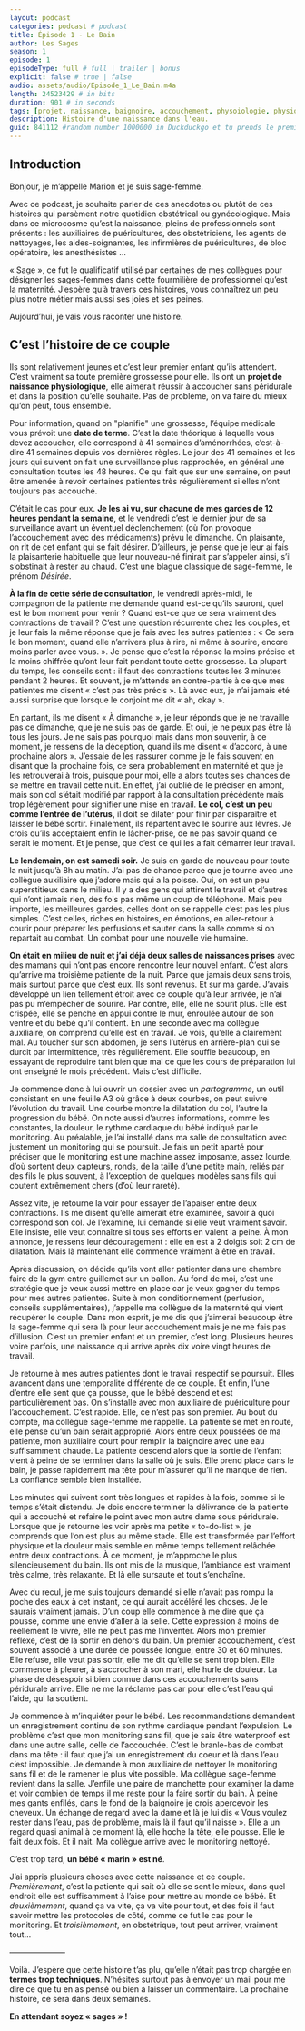 ```yaml
---
layout: podcast
categories: podcast # podcast
title: Épisode 1 - Le Bain
author: Les Sages
season: 1
episode: 1
episodeType: full # full | trailer | bonus
explicit: false # true | false
audio: assets/audio/Episode_1_Le_Bain.m4a
length: 24523429 # in bits
duration: 901 # in seconds
tags: [projet, naissance, baignoire, accouchement, physoiologie, physio, sage-femme, eutocie, anecdote, terme, col utérus]
description: Histoire d'une naissance dans l'eau.
guid: 841112 #random number 1000000 in Duckduckgo et tu prends le premier venu
---
```


## Introduction

Bonjour, je m’appelle Marion et je suis sage-femme.

Avec ce podcast, je souhaite parler de ces anecdotes ou plutôt de ces histoires qui parsèment notre quotidien obstétrical ou gynécologique. Mais dans ce microcosme qu’est la naissance, pleins de professionnels sont présents : les auxiliaires de puéricultures, des obstétriciens, les agents de nettoyages, les aides-soignantes, les infirmières de puéricultures, de bloc opératoire, les anesthésistes …

« Sage », ce fut le qualificatif utilisé par certaines de mes collègues pour désigner les sages-femmes dans cette fourmilière de professionnel qu’est la maternité. J’espère qu’à travers ces histoires, vous connaîtrez un peu plus notre métier mais aussi ses joies et ses peines.




Aujourd’hui, je vais vous raconter une histoire.




## C’est l’histoire de ce couple

Ils sont relativement jeunes et c’est leur premier enfant qu’ils attendent. C’est vraiment sa toute première grossesse pour elle. Ils ont un **projet de naissance physiologique**, elle aimerait réussir à accoucher sans péridurale et dans la position qu’elle souhaite. Pas de problème, on va faire du mieux qu’on peut, tous ensemble.

Pour information, quand on "planifie" une grossesse, l’équipe médicale vous prévoit une **date de terme**. C’est la date théorique à laquelle vous devez accoucher, elle correspond à 41 semaines d’aménorrhées, c’est-à-dire 41 semaines depuis vos dernières règles. Le jour des 41 semaines et les jours qui suivent on fait une surveillance plus rapprochée, en général une consultation toutes les 48 heures. Ce qui fait que sur une semaine, on peut être amenée à revoir certaines patientes très régulièrement si elles n’ont toujours pas accouché.

C’était le cas pour eux. **Je les ai vu, sur chacune de mes gardes de 12 heures pendant la semaine**, et le vendredi c’est le dernier jour de sa surveillance avant un éventuel déclenchement (où l’on provoque l’accouchement avec des médicaments) prévu le dimanche. On plaisante, on rit de cet enfant qui se fait désirer. D’ailleurs, je pense que je leur ai fais la plaisanterie habituelle que leur nouveau-né finirait par s’appeler ainsi, s’il s’obstinait à rester au chaud. C’est une blague classique de sage-femme, le prénom *Désirée*.

**À la fin de cette série de consultation**, le vendredi après-midi, le compagnon de la patiente me demande quand est-ce qu’ils sauront, quel est le bon moment pour venir ? Quand est-ce que ce sera vraiment des contractions de travail ? C’est une question récurrente chez les couples, et je leur fais la même réponse que je fais avec les autres patientes : « Ce sera le bon moment, quand elle n’arrivera plus à rire, ni même à sourire, encore moins parler avec vous. ». Je pense que c’est la réponse la moins précise et la moins chiffrée qu’ont leur fait pendant toute cette grossesse. La plupart du temps, les conseils sont : il faut des contractions toutes les 3 minutes pendant 2 heures. Et souvent, je m’attends en contre-partie à ce que mes patientes me disent « c’est pas très précis ». Là avec eux, je n’ai jamais été aussi surprise que lorsque le conjoint me dit « ah, okay ».

En partant, ils me disent « À dimanche », je leur réponds que je ne travaille pas ce dimanche, que je ne suis pas de garde. Et oui, je ne peux pas être là tous les jours. Je ne sais pas pourquoi mais dans mon souvenir, à ce moment, je ressens de la déception, quand ils me disent « d’accord, à une prochaine alors ». J’essaie de les rassurer comme je le fais souvent en disant que la prochaine fois, ce sera probablement en maternité et que je les retrouverai à trois, puisque pour moi, elle a alors toutes ses chances de se mettre en travail cette nuit. En effet, j’ai oublié de le préciser en amont, mais son col s’était modifié par rapport à la consultation précédente mais trop légèrement pour signifier une mise en travail. **Le col, c’est un peu comme l’entrée de l’utérus,** il doit se dilater pour finir par disparaître et laisser le bébé sortir. Finalement, ils repartent avec le sourire aux lèvres. Je crois qu’ils acceptaient enfin le lâcher-prise, de ne pas savoir quand ce serait le moment. Et je pense, que c’est ce qui les a fait démarrer leur travail.

**Le lendemain, on est samedi soir.** Je suis en garde de nouveau pour toute la nuit jusqu’à 8h au matin. J’ai pas de chance parce que je tourne avec une collègue auxiliaire que j’adore mais qui a la poisse. Oui, on est un peu superstitieux dans le milieu. Il y a des gens qui attirent le travail et d’autres qui n’ont jamais rien, des fois pas même un coup de téléphone. Mais peu importe, les meilleures gardes, celles dont on se rappelle c’est pas les plus simples. C’est celles, riches en histoires, en émotions, en aller-retour à courir pour préparer les perfusions et sauter dans la salle comme si on repartait au combat. Un combat pour une nouvelle vie humaine.

**On était en milieu de nuit et j’ai déjà deux salles de naissances prises** avec des mamans qui n’ont pas encore rencontré leur nouvel enfant. C’est alors qu’arrive ma troisième patiente de la nuit. Parce que jamais deux sans trois, mais surtout parce que c’est eux. Ils sont revenus. Et sur ma garde. J’avais développé un lien tellement étroit avec ce couple qu’à leur arrivée, je n’ai pas pu m’empêcher de sourire. Par contre, elle, elle ne sourit plus. Elle est crispée, elle se penche en appui contre le mur, enroulée autour de son ventre et du bébé qu’il contient. En une seconde avec ma collègue auxiliaire, on comprend qu’elle est en travail. Je vois, qu’elle a clairement mal. Au toucher sur son abdomen, je sens l’utérus en arrière-plan qui se durcit par intermittence, très régulièrement. Elle souffle beaucoup, en essayant de reproduire tant bien que mal ce que les cours de préparation lui ont enseigné le mois précédent. Mais c’est difficile.

Je commence donc à lui ouvrir un dossier avec un *partogramme*, un outil consistant en une feuille A3 où grâce à deux courbes, on peut suivre l’évolution du travail. Une courbe montre la dilatation du col, l’autre la progression du bébé. On note aussi d’autres informations, comme les constantes, la douleur, le rythme cardiaque du bébé indiqué par le monitoring. Au préalable, je l’ai installé dans ma salle de consultation avec justement un monitoring qui se poursuit. Je fais un petit aparté pour préciser que le monitoring est une machine assez imposante, assez lourde, d’où sortent deux capteurs, ronds, de la taille d’une petite main, reliés par des fils le plus souvent, à l’exception de quelques modèles sans fils qui coutent extrêmement chers (d’où leur rareté).

Assez vite, je retourne la voir pour essayer de l’apaiser entre deux contractions. Ils me disent qu’elle aimerait être examinée, savoir à quoi correspond son col. Je l’examine, lui demande si elle veut vraiment savoir. Elle insiste, elle veut connaître si tous ses efforts en valent la peine. À mon annonce, je ressens leur découragement : elle en est à 2 doigts soit 2 cm de dilatation. Mais là maintenant elle commence vraiment à être en travail.

Après discussion, on décide qu’ils vont aller patienter dans une chambre faire de la gym entre guillemet sur un ballon. Au fond de moi, c’est une stratégie que je veux aussi mettre en place car je veux gagner du temps pour mes autres patientes. Suite à mon conditionnement (perfusion, conseils supplémentaires), j’appelle ma collègue de la maternité qui vient récupérer le couple. Dans mon esprit, je me dis que j’aimerai beaucoup être la sage-femme qui sera là pour leur accouchement mais je ne me fais pas d’illusion. C’est un premier enfant et un premier, c’est long. Plusieurs heures voire parfois, une naissance qui arrive après dix voire vingt heures de travail.

Je retourne à mes autres patientes dont le travail respectif se poursuit. Elles avancent dans une temporalité différente de ce couple. Et enfin, l’une d’entre elle sent que ça pousse, que le bébé descend et est particulièrement bas. On s’installe avec mon auxiliaire de puériculture pour l’accouchement. C’est rapide. Elle, ce n’est pas son premier. Au bout du compte, ma collègue sage-femme me rappelle. La patiente se met en route, elle pense qu’un bain serait approprié. Alors entre deux poussées de ma patiente, mon auxiliaire court pour remplir la baignoire avec une eau suffisamment chaude. La patiente descend alors que la sortie de l’enfant vient à peine de se terminer dans la salle où je suis. Elle prend place dans le bain, je passe rapidement ma tête pour m’assurer qu’il ne manque de rien. La confiance semble bien installée.

Les minutes qui suivent sont très longues et rapides à la fois, comme si le temps s’était distendu. Je dois encore terminer la délivrance de la patiente qui a accouché et refaire le point avec mon autre dame sous péridurale. Lorsque que je retourne les voir après ma petite « to-do-list », je comprends que l’on est plus au même stade. Elle est transformée par l’effort physique et la douleur mais semble en même temps tellement relâchée entre deux contractions. À ce moment, je m’approche le plus silencieusement du bain. Ils ont mis de la musique, l’ambiance est vraiment très calme, très relaxante. Et là elle sursaute et tout s’enchaîne.

Avec du recul, je me suis toujours demandé si elle n’avait pas rompu la poche des eaux à cet instant, ce qui aurait accéléré les choses. Je le saurais vraiment jamais. D’un coup elle commence à me dire que ça pousse, comme une envie d’aller à la selle. Cette expression à moins de réellement le vivre, elle ne peut pas me l’inventer. Alors mon premier réflexe, c’est de la sortir en dehors du bain. Un premier accouchement, c’est souvent associé à une durée de poussée longue, entre 30 et 60 minutes. Elle refuse, elle veut pas sortir, elle me dit qu’elle se sent trop bien. Elle commence à pleurer, à s’accrocher à son mari, elle hurle de douleur. La phase de désespoir si bien connue dans ces accouchements sans péridurale arrive. Elle ne me la réclame pas car pour elle c’est l’eau qui l’aide, qui la soutient.

Je commence à m’inquiéter pour le bébé. Les recommandations demandent un enregistrement continu de son rythme cardiaque pendant l’expulsion. Le problème c’est que mon monitoring sans fil, que je sais être waterproof est dans une autre salle, celle de l’accouchée. C’est le branle-bas de combat dans ma tête : il faut que j’ai un enregistrement du coeur et là dans l’eau c’est impossible. Je demande à mon auxiliaire de nettoyer le monitoring sans fil et de le ramener le plus vite possible. Ma collègue sage-femme revient dans la salle. J’enfile une paire de manchette pour examiner la dame et voir combien de temps il me reste pour la faire sortir du bain. À peine mes gants enfilés, dans le fond de la baignoire je crois apercevoir les cheveux. Un échange de regard avec la dame et là je lui dis « Vous voulez rester dans l’eau, pas de problème, mais là il faut qu’il naisse ». Elle a un regard quasi animal à ce moment là, elle hoche la tête, elle pousse. Elle le fait deux fois. Et il nait. Ma collègue arrive avec le monitoring nettoyé.

C’est trop tard, **un bébé « marin » est né**.

J’ai appris plusieurs choses avec cette naissance et ce couple. *Premièrement*, c’est la patiente qui sait où elle se sent le mieux, dans quel endroit elle est suffisamment à l’aise pour mettre au monde ce bébé. Et *deuxièmement*, quand ça va vite, ça va vite pour tout, et des fois il faut savoir mettre les protocoles de côté, comme ce fut le cas pour le monitoring. Et *troisièmement*, en obstétrique, tout peut arriver, vraiment tout…


———————

Voilà. J’espère que cette histoire t’as plu, qu’elle n’était pas trop chargée en **termes trop techniques**. N’hésites surtout pas à envoyer un mail pour me dire ce que tu en as pensé ou bien à laisser un commentaire. La prochaine histoire, ce sera dans deux semaines.

**En attendant soyez « sages » !**
